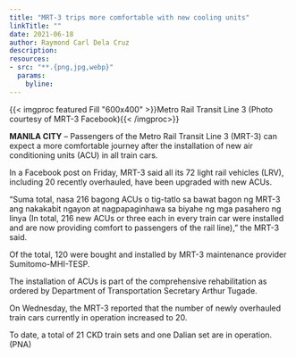 ```yaml
---
title: "MRT-3 trips more comfortable with new cooling units"
linkTitle: ""
date: 2021-06-18
author: Raymond Carl Dela Cruz
description:
resources:
- src: "**.{png,jpg,webp}"
  params:
    byline: 
---
```

{{< imgproc featured Fill "600x400" >}}Metro Rail Transit Line 3 (Photo courtesy of MRT-3 Facebook){{< /imgproc>}}

**MANILA CITY** –   Passengers of the Metro Rail Transit Line 3 (MRT-3) can expect a more comfortable journey after the installation of new air conditioning units (ACU) in all train cars.

In a Facebook post on Friday, MRT-3 said all its 72 light rail vehicles (LRV), including 20 recently overhauled, have been upgraded with new ACUs.

“Suma total, nasa 216 bagong ACUs o tig-tatlo sa bawat bagon ng MRT-3 ang nakakabit ngayon at nagpapaginhawa sa biyahe ng mga pasahero ng linya (In total, 216 new ACUs or three each in every train car were installed and are now providing comfort to passengers of the rail line),” the MRT-3 said.

Of the total, 120 were bought and installed by MRT-3 maintenance provider Sumitomo-MHI-TESP.

The installation of ACUs is part of the comprehensive rehabilitation as ordered by Department of Transportation Secretary Arthur Tugade.

On Wednesday, the MRT-3 reported that the number of newly overhauled train cars currently in operation increased to 20.

To date, a total of 21 CKD train sets and one Dalian set are in operation. (PNA)